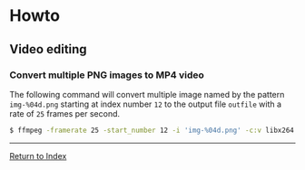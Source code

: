 # Howto

## Video editing

### Convert multiple PNG images to MP4 video

The following command will convert multiple image named by the pattern `img-%04d.png` starting at index number `12` to the output file `outfile` with a rate of `25` frames per second.

```bash
$ ffmpeg -framerate 25 -start_number 12 -i 'img-%04d.png' -c:v libx264 outfile
```

---
[Return to Index](../README.md)
